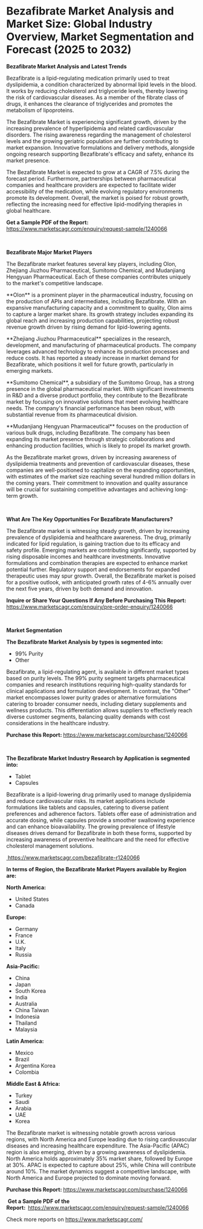 <p><h1>Bezafibrate Market Analysis and Market Size: Global Industry Overview, Market Segmentation and Forecast (2025 to 2032)</h1></p><p><strong>Bezafibrate Market Analysis and Latest Trends</strong></p>
<p><p>Bezafibrate is a lipid-regulating medication primarily used to treat dyslipidemia, a condition characterized by abnormal lipid levels in the blood. It works by reducing cholesterol and triglyceride levels, thereby lowering the risk of cardiovascular diseases. As a member of the fibrate class of drugs, it enhances the clearance of triglycerides and promotes the metabolism of lipoproteins.</p><p>The Bezafibrate Market is experiencing significant growth, driven by the increasing prevalence of hyperlipidemia and related cardiovascular disorders. The rising awareness regarding the management of cholesterol levels and the growing geriatric population are further contributing to market expansion. Innovative formulations and delivery methods, alongside ongoing research supporting Bezafibrate's efficacy and safety, enhance its market presence. </p><p>The Bezafibrate Market is expected to grow at a CAGR of 7.5% during the forecast period. Furthermore, partnerships between pharmaceutical companies and healthcare providers are expected to facilitate wider accessibility of the medication, while evolving regulatory environments promote its development. Overall, the market is poised for robust growth, reflecting the increasing need for effective lipid-modifying therapies in global healthcare.</p></p>
<p><strong>Get a Sample PDF of the Report:&nbsp;</strong> <a href="https://www.marketscagr.com/enquiry/request-sample/1240066?utm_campaign=2003&utm_medium=2&utm_source=Github&utm_content=ia&utm_term=30012025&utm_id=bezafibrate">https://www.marketscagr.com/enquiry/request-sample/1240066</a></p>
<p>&nbsp;</p>
<p><strong>Bezafibrate Major Market Players</strong></p>
<p><p>The Bezafibrate market features several key players, including Olon, Zhejiang Jiuzhou Pharmaceutical, Sumitomo Chemical, and Mudanjiang Hengyuan Pharmaceutical. Each of these companies contributes uniquely to the market's competitive landscape.</p><p>**Olon** is a prominent player in the pharmaceutical industry, focusing on the production of APIs and intermediates, including Bezafibrate. With an expansive manufacturing capacity and a commitment to quality, Olon aims to capture a larger market share. Its growth strategy includes expanding its global reach and increasing production capabilities, projecting robust revenue growth driven by rising demand for lipid-lowering agents.</p><p>**Zhejiang Jiuzhou Pharmaceutical** specializes in the research, development, and manufacturing of pharmaceutical products. The company leverages advanced technology to enhance its production processes and reduce costs. It has reported a steady increase in market demand for Bezafibrate, which positions it well for future growth, particularly in emerging markets.</p><p>**Sumitomo Chemical**, a subsidiary of the Sumitomo Group, has a strong presence in the global pharmaceutical market. With significant investments in R&D and a diverse product portfolio, they contribute to the Bezafibrate market by focusing on innovative solutions that meet evolving healthcare needs. The company's financial performance has been robust, with substantial revenue from its pharmaceutical division.</p><p>**Mudanjiang Hengyuan Pharmaceutical** focuses on the production of various bulk drugs, including Bezafibrate. The company has been expanding its market presence through strategic collaborations and enhancing production facilities, which is likely to propel its market growth.</p><p>As the Bezafibrate market grows, driven by increasing awareness of dyslipidemia treatments and prevention of cardiovascular diseases, these companies are well-positioned to capitalize on the expanding opportunities, with estimates of the market size reaching several hundred million dollars in the coming years. Their commitment to innovation and quality assurance will be crucial for sustaining competitive advantages and achieving long-term growth.</p></p>
<p>&nbsp;</p>
<p><strong>What Are The Key Opportunities For Bezafibrate Manufacturers?</strong></p>
<p><p>The Bezafibrate market is witnessing steady growth, driven by increasing prevalence of dyslipidemia and healthcare awareness. The drug, primarily indicated for lipid regulation, is gaining traction due to its efficacy and safety profile. Emerging markets are contributing significantly, supported by rising disposable incomes and healthcare investments. Innovative formulations and combination therapies are expected to enhance market potential further. Regulatory support and endorsements for expanded therapeutic uses may spur growth. Overall, the Bezafibrate market is poised for a positive outlook, with anticipated growth rates of 4-6% annually over the next five years, driven by both demand and innovation.</p></p>
<p><strong>Inquire or Share Your Questions If Any Before Purchasing This Report:</strong> <a href="https://www.marketscagr.com/enquiry/pre-order-enquiry/1240066?utm_campaign=2003&utm_medium=2&utm_source=Github&utm_content=ia&utm_term=30012025&utm_id=bezafibrate">https://www.marketscagr.com/enquiry/pre-order-enquiry/1240066</a></p>
<p>&nbsp;</p>
<p><strong>Market Segmentation</strong></p>
<p><strong>The Bezafibrate Market Analysis by types is segmented into:</strong></p>
<p><ul><li>99% Purity</li><li>Other</li></ul></p>
<p><p>Bezafibrate, a lipid-regulating agent, is available in different market types based on purity levels. The 99% purity segment targets pharmaceutical companies and research institutions requiring high-quality standards for clinical applications and formulation development. In contrast, the "Other" market encompasses lower purity grades or alternative formulations catering to broader consumer needs, including dietary supplements and wellness products. This differentiation allows suppliers to effectively reach diverse customer segments, balancing quality demands with cost considerations in the healthcare industry.</p></p>
<p><strong>Purchase this Report:&nbsp;</strong><a href="https://www.marketscagr.com/purchase/1240066?utm_campaign=2003&utm_medium=2&utm_source=Github&utm_content=ia&utm_term=30012025&utm_id=bezafibrate">https://www.marketscagr.com/purchase/1240066</a></p>
<p>&nbsp;</p>
<p><strong>The Bezafibrate Market Industry Research by Application is segmented into:</strong></p>
<p><ul><li>Tablet</li><li>Capsules</li></ul></p>
<p><p>Bezafibrate is a lipid-lowering drug primarily used to manage dyslipidemia and reduce cardiovascular risks. Its market applications include formulations like tablets and capsules, catering to diverse patient preferences and adherence factors. Tablets offer ease of administration and accurate dosing, while capsules provide a smoother swallowing experience and can enhance bioavailability. The growing prevalence of lifestyle diseases drives demand for Bezafibrate in both these forms, supported by increasing awareness of preventive healthcare and the need for effective cholesterol management solutions.</p></p>
<p><a href="https://www.marketscagr.com/bezafibrate-r1240066?utm_campaign=2003&utm_medium=2&utm_source=Github&utm_content=ia&utm_term=30012025&utm_id=bezafibrate">&nbsp;https://www.marketscagr.com/bezafibrate-r1240066</a></p>
<p><strong>In terms of Region, the Bezafibrate Market Players available by Region are:</strong></p>
<p>
    <p> <strong> North America: </strong>
        <ul>
            <li>United States</li>
            <li>Canada</li>
        </ul>
        </p> 
    <p> <strong> Europe: </strong>
        <ul>
            <li>Germany</li>
            <li>France</li>
            <li>U.K.</li>
            <li>Italy</li>
            <li>Russia</li>
        </ul>
        </p> 
    <p> <strong> Asia-Pacific: </strong>
        <ul>
            <li>China</li>
            <li>Japan</li>
            <li>South Korea</li>
            <li>India</li>
            <li>Australia</li>
            <li>China Taiwan</li>
            <li>Indonesia</li>
            <li>Thailand</li>
            <li>Malaysia</li>
        </ul>
        </p> 
    <p> <strong> Latin America: </strong>
        <ul>
            <li>Mexico</li>
            <li>Brazil</li>
            <li>Argentina Korea</li>
            <li>Colombia</li>
        </ul>
        </p> 
    <p> <strong> Middle East & Africa: </strong>
        <ul>
            <li>Turkey</li>
            <li>Saudi</li>
            <li>Arabia</li>
            <li>UAE</li>
            <li>Korea</li>
        </ul>
    </p>
    </p>
<p><p>The Bezafibrate market is witnessing notable growth across various regions, with North America and Europe leading due to rising cardiovascular diseases and increasing healthcare expenditure. The Asia-Pacific (APAC) region is also emerging, driven by a growing awareness of dyslipidemia. North America holds approximately 35% market share, followed by Europe at 30%. APAC is expected to capture about 25%, while China will contribute around 10%. The market dynamics suggest a competitive landscape, with North America and Europe projected to dominate moving forward.</p></p>
<p><strong>Purchase this Report: </strong><a href="https://www.marketscagr.com/purchase/1240066?utm_campaign=2003&utm_medium=2&utm_source=Github&utm_content=ia&utm_term=30012025&utm_id=bezafibrate">https://www.marketscagr.com/purchase/1240066</a></p>
<p>&nbsp;<strong>Get a Sample PDF of the Report:&nbsp;&nbsp;</strong><a href="https://www.marketscagr.com/enquiry/request-sample/1240066?utm_campaign=2003&utm_medium=2&utm_source=Github&utm_content=ia&utm_term=30012025&utm_id=bezafibrate">https://www.marketscagr.com/enquiry/request-sample/1240066</a></p>
<p><strong></strong></p>
<p>Check more reports on <a href="https://www.marketscagr.com/?utm_campaign=2003&utm_medium=2&utm_source=Github&utm_content=ia&utm_term=30012025&utm_id=bezafibrate">https://www.marketscagr.com/</a></p>